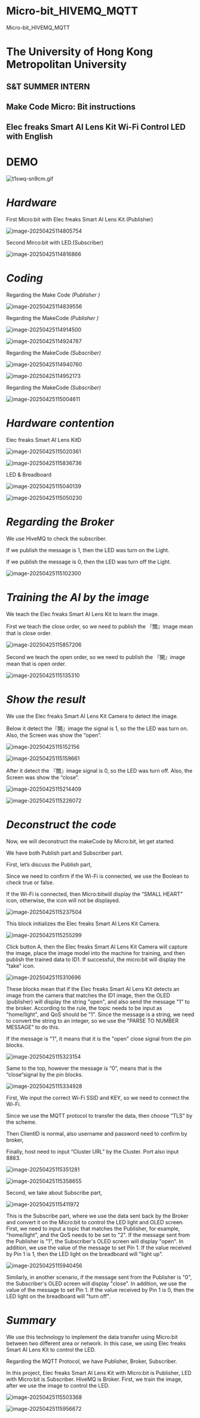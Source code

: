 # Micro-bit_HIVEMQ_MQTT
Micro-bit_HIVEMQ_MQTT


# **The University of Hong Kong Metropolitan University**

## S&T SUMMER INTERN

## Make Code Micro: Bit instructions

## Elec freaks Smart AI Lens Kit Wi-Fi Control LED with English

# DEMO

![t1swq-sn9cm.gif](https://s2.loli.net/2025/04/25/xQ4umOVt5jks8Za.gif)

# *Hardware*

First Micro:bit with Elec freaks Smart AI Lens Kit.(Publisher)

![image-20250425114805754](http://pdm888.oss-cn-beijing.aliyuncs.com/img/image-20250425114805754.png)

Second Mirco:bit with LED.(Subscriber)

![image-20250425114816866](http://pdm888.oss-cn-beijing.aliyuncs.com/img/image-20250425114816866.png)



# *Coding*

Regarding the Make Code *(Publisher )*

![image-20250425114839556](http://pdm888.oss-cn-beijing.aliyuncs.com/img/image-20250425114839556.png)  

Regarding the MakeCode *(Publisher )*

![image-20250425114914500](http://pdm888.oss-cn-beijing.aliyuncs.com/img/image-20250425114914500.png) 

![image-20250425114924787](http://pdm888.oss-cn-beijing.aliyuncs.com/img/image-20250425114924787.png) 



Regarding the MakeCode *(Subscriber)*

![image-20250425114940760](http://pdm888.oss-cn-beijing.aliyuncs.com/img/image-20250425114940760.png)

![image-20250425114952173](http://pdm888.oss-cn-beijing.aliyuncs.com/img/image-20250425114952173.png)

Regarding the MakeCode *(Subscriber)*

![image-20250425115004611](http://pdm888.oss-cn-beijing.aliyuncs.com/img/image-20250425115004611.png)



# *Hardware contention*

Elec freaks Smart AI Lens KitD

![image-20250425115020361](http://pdm888.oss-cn-beijing.aliyuncs.com/img/image-20250425115020361.png)





![image-20250425115836736](http://pdm888.oss-cn-beijing.aliyuncs.com/img/image-20250425115836736.png)



LED & Breadboard

![image-20250425115040139](http://pdm888.oss-cn-beijing.aliyuncs.com/img/image-20250425115040139.png) 

![image-20250425115050230](http://pdm888.oss-cn-beijing.aliyuncs.com/img/image-20250425115050230.png)

# *Regarding the Broker*

We use HiveMQ to check the subscriber.

If we publish the message is 1, then the LED was turn on the Light.

If we publish the message is 0, then the LED was turn off the Light.

![image-20250425115102300](http://pdm888.oss-cn-beijing.aliyuncs.com/img/image-20250425115102300.png)

# *Training the AI by the image*

We teach the Elec freaks Smart AI Lens Kit to learn the image.

First we teach the close order, so we need to publish the 『關』image mean that is close order.

![image-20250425115857206](http://pdm888.oss-cn-beijing.aliyuncs.com/img/image-20250425115857206.png)



Second we teach the open order, so we need to publish the 『開』image mean that is open order.

![image-20250425115135310](http://pdm888.oss-cn-beijing.aliyuncs.com/img/image-20250425115135310.png) 

# *Show the result*

We use the Elec freaks Smart AI Lens Kit Camera to detect the image.

Below it detect the『開』image the signal is 1, so the the LED was turn on. Also, the Screen was show the “open”.

![image-20250425115152156](http://pdm888.oss-cn-beijing.aliyuncs.com/img/image-20250425115152156.png)

![image-20250425115159661](http://pdm888.oss-cn-beijing.aliyuncs.com/img/image-20250425115159661.png)

After it detect the 『關』image signal is 0, so the LED was turn off. Also, the Screen was show the “close”.

![image-20250425115214409](http://pdm888.oss-cn-beijing.aliyuncs.com/img/image-20250425115214409.png)

![image-20250425115226072](http://pdm888.oss-cn-beijing.aliyuncs.com/img/image-20250425115226072.png)

# *Deconstruct the code*

Now, we will deconstruct the makeCode by Micro:bit, let get started. 

We have both Publish part and Subscriber part. 

 

First, let’s discuss the Publish part, 

 

Since we need to confirm if the Wi-Fi is connected, we use the Boolean to check true or false.

If the Wi-Fi is connected, then Micro:bitwill display the “SMALL HEART” icon, otherwise, the icon will not be displayed.

![image-20250425115237504](http://pdm888.oss-cn-beijing.aliyuncs.com/img/image-20250425115237504.png) 

This block initializes the Elec freaks Smart AI Lens Kit Camera.

![image-20250425115255299](http://pdm888.oss-cn-beijing.aliyuncs.com/img/image-20250425115255299.png) 



Click button A, then the Elec freaks Smart AI Lens Kit Camera will capture the image, place the image model into the machine for training, and then publish the trained data to ID1. If successful, the micro:bit will display the "take" icon.

![image-20250425115310696](http://pdm888.oss-cn-beijing.aliyuncs.com/img/image-20250425115310696.png)

These blocks mean that if the Elec freaks Smart AI Lens Kit detects an image from the camera that matches the ID1 image, then the OLED (publisher) will display the string "open", and also send the message "1" to the broker. According to the rule, the topic needs to be input as "home/light", and QoS should be "1". Since the message is a string, we need to convert the string to an integer, so we use the "PARSE TO NUMBER MESSAGE" to do this. 

 

If the message is "1", it means that it is the "open" close signal from the pin blocks.

![image-20250425115323154](http://pdm888.oss-cn-beijing.aliyuncs.com/img/image-20250425115323154.png)



Same to the top, however the message is “0”, means that is the “close“signal by the pin blocks.

![image-20250425115334928](http://pdm888.oss-cn-beijing.aliyuncs.com/img/image-20250425115334928.png)




First, We input the correct Wi-Fi SSID and KEY, so we need to connect the Wi-Fi.

Since we use the MQTT protocol to transfer the data, then choose “TLS” by the scheme. 

Then ClientID is normal, also username and password need to confirm by broker, 

Finally, host need to input “Cluster URL” by the Cluster. Port also input 8883. 

![image-20250425115351281](http://pdm888.oss-cn-beijing.aliyuncs.com/img/image-20250425115351281.png)

![image-20250425115358655](http://pdm888.oss-cn-beijing.aliyuncs.com/img/image-20250425115358655.png)

Second, we take about Subscribe part,

![image-20250425115411972](http://pdm888.oss-cn-beijing.aliyuncs.com/img/image-20250425115411972.png)

 This is the Subscribe part, where we use the data sent back by the Broker and convert it on the Micro:bit to control the LED light and OLED screen. First, we need to input a topic that matches the Publisher, for example, "home/light", and the QoS needs to be set to "2". If the message sent from the Publisher is "1", the Subscriber's OLED screen will display "open". In addition, we use the value of the message to set Pin 1. If the value received by Pin 1 is 1, then the LED light on the breadboard will "light up".

![image-20250425115940456](http://pdm888.oss-cn-beijing.aliyuncs.com/img/image-20250425115940456.png)

Similarly, in another scenario, if the message sent from the Publisher is "0", the Subscriber's OLED screen will display "close". In addition, we use the value of the message to set Pin 1. If the value received by Pin 1 is 0, then the LED light on the breadboard will "turn off".

# *Summary*

We use this technology to implement the data transfer using Micro:bit between two different area or network. In this case, we using Elec freaks Smart AI Lens Kit to control the LED. 

Regarding the MQTT Protocol, we have Publisher, Broker, Subscriber. 

In this project, Elec freaks Smart AI Lens Kit with Micro:bit is Publisher, LED with Micro:bit is Subscriber. HiveMQ is Broker. First, we train the image, after we use the image to control the LED.

![image-20250425115503368](http://pdm888.oss-cn-beijing.aliyuncs.com/img/image-20250425115503368.png)

![image-20250425115956672](http://pdm888.oss-cn-beijing.aliyuncs.com/img/image-20250425115956672.png)
